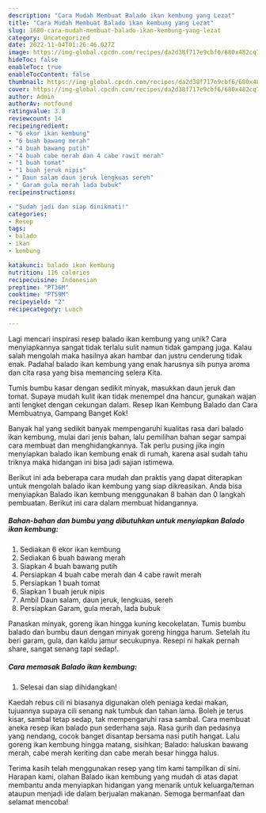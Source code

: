 ```yaml
---
description: "Cara Mudah Membuat Balado ikan kembung yang Lezat"
title: "Cara Mudah Membuat Balado ikan kembung yang Lezat"
slug: 1680-cara-mudah-membuat-balado-ikan-kembung-yang-lezat
category: Uncategorized
date: 2022-11-04T01:26:46.027Z
image: https://img-global.cpcdn.com/recipes/da2d38f717e9cbf6/680x482cq70/balado-ikan-kembung-foto-resep-utama.jpg
hideToc: false
enableToc: true
enableTocContent: false
thumbnail: https://img-global.cpcdn.com/recipes/da2d38f717e9cbf6/680x482cq70/balado-ikan-kembung-foto-resep-utama.jpg
cover: https://img-global.cpcdn.com/recipes/da2d38f717e9cbf6/680x482cq70/balado-ikan-kembung-foto-resep-utama.jpg
author: Admin
authorAv: notfound
ratingvalue: 3.8
reviewcount: 14
recipeingredient:
- "6 ekor ikan kembung"
- "6 buah bawang merah"
- "4 buah bawang putih"
- "4 buah cabe merah dan 4 cabe rawit merah"
- "1 buah tomat"
- "1 buah jeruk nipis"
- " Daun salam daun jeruk lengkuas sereh"
- " Garam gula merah lada bubuk"
recipeinstructions:

- "Sudah jadi dan siap dinikmati!"
categories:
- Resep
tags:
- balado
- ikan
- kembung

katakunci: balado ikan kembung 
nutrition: 116 calories
recipecuisine: Indonesian
preptime: "PT36M"
cooktime: "PT59M"
recipeyield: "2"
recipecategory: Lunch

---
```





Lagi mencari inspirasi resep balado ikan kembung yang unik? Cara menyiapkannya sangat tidak terlalu sulit namun tidak gampang juga. Kalau salah mengolah maka hasilnya akan hambar dan justru cenderung tidak enak. Padahal balado ikan kembung yang enak harusnya sih punya aroma dan cita rasa yang bisa memancing selera Kita.





Tumis bumbu kasar dengan sedikit minyak, masukkan daun jeruk dan tomat. Supaya mudah kulit ikan tidak menempel dna hancur, gunakan wajan anti lengket dengan cekungan dalam. Resep Ikan Kembung Balado dan Cara Membuatnya, Gampang Banget Kok!

Banyak hal yang sedikit banyak mempengaruhi kualitas rasa dari balado ikan kembung, mulai dari jenis bahan, lalu pemilihan bahan segar sampai cara membuat dan menghidangkannya. Tak perlu pusing jika ingin menyiapkan balado ikan kembung enak di rumah, karena asal sudah tahu triknya maka hidangan ini bisa jadi sajian istimewa.






Berikut ini ada beberapa cara mudah dan praktis yang dapat diterapkan untuk mengolah balado ikan kembung yang siap dikreasikan. Anda bisa menyiapkan Balado ikan kembung menggunakan 8 bahan dan 0 langkah pembuatan. Berikut ini cara dalam membuat hidangannya.

<!--inarticleads1-->

##### Bahan-bahan dan bumbu yang dibutuhkan untuk menyiapkan Balado ikan kembung:

1. Sediakan 6 ekor ikan kembung
1. Sediakan 6 buah bawang merah
1. Siapkan 4 buah bawang putih
1. Persiapkan 4 buah cabe merah dan 4 cabe rawit merah
1. Persiapkan 1 buah tomat
1. Siapkan 1 buah jeruk nipis
1. Ambil  Daun salam, daun jeruk, lengkuas, sereh
1. Persiapkan  Garam, gula merah, lada bubuk


Panaskan minyak, goreng ikan hingga kuning kecokelatan. Tumis bumbu balado dan bumbu daun dengan minyak goreng hingga harum. Setelah itu beri garam, gula, dan kaldu jamur secukupnya. Resepi ni hakak pernah share, sangat senang tapi sedap!. 

<!--inarticleads2-->

##### Cara memasak Balado ikan kembung:


1. Selesai dan siap dihidangkan!

Kaedah rebus cili ni biasanya digunakan oleh peniaga kedai makan, tujuannya supaya cili senang nak tumbuk dan tahan lama. Boleh je terus kisar, sambal tetap sedap, tak mempengaruhi rasa sambal. Cara membuat aneka resep ikan balado pun sederhana saja. Rasa gurih dan pedasnya yang nendang, cocok banget disantap bersama nasi putih hangat. Lalu goreng ikan kembung hingga matang, sisihkan; Balado: haluskan bawang merah, cabe merah keriting dan cabe merah besar hingga halus. 

Terima kasih telah menggunakan resep yang tim kami tampilkan di sini. Harapan kami, olahan Balado ikan kembung yang mudah di atas dapat membantu anda menyiapkan hidangan yang menarik untuk keluarga/teman ataupun menjadi ide dalam berjualan makanan. Semoga bermanfaat dan selamat mencoba!
